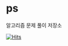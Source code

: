 # ps
알고리즘 문제 풀이 저장소
   
[![Hits](https://hits.sh/github.com/Akrobatik/ps.svg)](https://hits.sh/github.com/Akrobatik/ps/)
